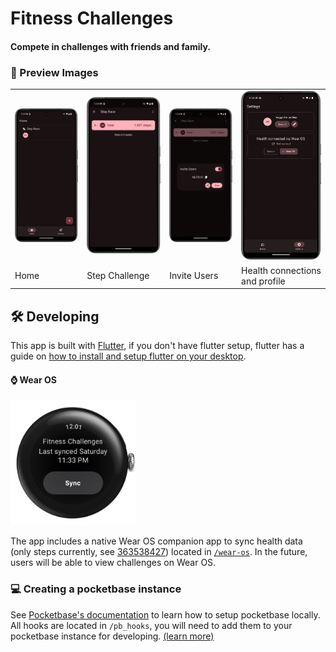 # Fitness Challenges

#### Compete in challenges with friends and family.

### 📸 Preview Images

|                                                                  |                                                                  |                                                                  |                                                                  |
|------------------------------------------------------------------|------------------------------------------------------------------|------------------------------------------------------------------|------------------------------------------------------------------|
| <img src="./images/Screenshot_20240902_003413.png" width="200"/> | <img src="./images/Screenshot_20240902_003428.png" width="200"/> | <img src="./images/Screenshot_20240902_003443.png" width="200"/> | <img src="./images/Screenshot_20240902_003507.png" width="200"/> |
| Home                                                             | Step Challenge                                                   | Invite Users                                                     | Health connections and profile                                   |

## 🛠️ Developing

This app is built with [Flutter](https://flutter.dev/), if you don't have flutter setup, flutter has a guide on [how to install and setup flutter on your desktop](https://docs.flutter.dev/get-started/install).

#### ⌚ Wear OS

<img src="./images/Wear_Screenshot (with shell).png" width="200" alt="Wear OS Preview"/>

The app includes a native Wear OS companion app to sync health data (only steps currently, see [363538427](https://issuetracker.google.com/issues/363538427)) located in [`/wear-os`](./wear-os). In the future, users will be able to view challenges on Wear OS.

### 💻 Creating a pocketbase instance

See [Pocketbase's documentation](https://pocketbase.io/docs/) to learn how to setup pocketbase locally. All hooks are located in `/pb_hooks`, you will need to add them to your pocketbase instance for developing. [(learn more)](https://pocketbase.io/docs/js-overview/)
